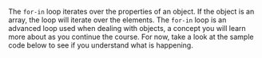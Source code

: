 The `for-in` loop iterates over the properties of an object. If the object is an array, the loop will iterate over the elements. The `for-in` loop is an advanced loop used when dealing with objects, a concept you will learn more about as you continue the course. For now, take a look at the sample code below to see if you understand what is happening. 